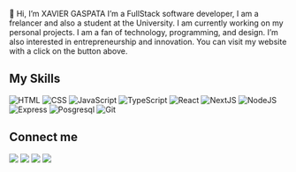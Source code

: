📌 Hi, I’m XAVIER GASPATA
I’m a FullStack software developer, I am a frelancer and also a student at the University. I am currently working on my personal projects. I am a fan of technology, programming, and design. I’m also interested in entrepreneurship and innovation. You can visit my website with a click on the button above.

## My Skills

![HTML](https://img.shields.io/badge/HTML-222?style=for-the-badge&logo=html5) ![CSS](https://img.shields.io/badge/CSS-222?style=for-the-badge&logo=css3&logoColor=1572B6) ![JavaScript](https://img.shields.io/badge/JavaScript-222?style=for-the-badge&logo=javascript) ![TypeScript](https://img.shields.io/badge/TypeScript-222?style=for-the-badge&logo=typescript) ![React](https://img.shields.io/badge/React-222?style=for-the-badge&logo=react) ![NextJS](https://img.shields.io/badge/Nextjs-222?style=for-the-badge&logo=nextdotjs) ![NodeJS](https://img.shields.io/badge/NodeJS-222?style=for-the-badge&logo=node.js) ![Express](https://img.shields.io/badge/Express-222?style=for-the-badge&logo=express) ![Posgresql](https://img.shields.io/badge/Postgresql-222?style=for-the-badge&logo=postgresql) ![Git](https://img.shields.io/badge/Git-222?style=for-the-badge&logo=git)

## Connect me

[![](https://img.shields.io/badge/Email-222?style=for-the-badge&logo=gmail)](mailto:xaviergaspa123@gmail.com) [![](https://img.shields.io/badge/Website-222?style=for-the-badge&logo=brave)](https://xaviergaspata.live) [![](https://img.shields.io/badge/Twitter-222?style=for-the-badge&logo=twitter)](https://twitter.com/xavii072) [![](https://img.shields.io/badge/LinkedIn-222?style=for-the-badge&logo=linkedin&logoColor=0077B5)](https://linkedin.com/in/xavier-gaspata)


<!---
xavii07/xavii07 is a ✨ special ✨ repository because its `README.md` (this file) appears on your GitHub profile.
You can click the Preview link to take a look at your changes.
--->

